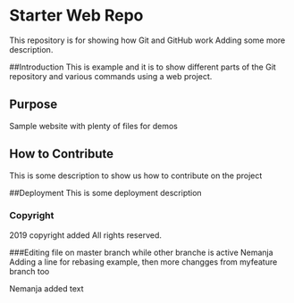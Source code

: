 # Starter Web Repo

This repository is for showing how Git and GitHub work
Adding some more description.

##Introduction
This is example and it is to show different parts of the Git repository and various commands using a web project.

## Purpose

Sample website with plenty of files for demos

## How to Contribute
This is some description to show us how to contribute on the project

##Deployment
This is some deployment description

### Copyright

2019 copyright added
All rights reserved.


###Editing file on master branch while other branche is active
Nemanja
Adding a line for rebasing example, then more changges from myfeature branch too


Nemanja added text
